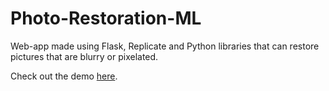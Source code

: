 # Photo-Restoration-ML

Web-app made using Flask, Replicate and Python libraries that can restore pictures that are blurry or pixelated. 

Check out the demo [here](https://drive.google.com/file/d/1uUA5Bn7nVJQZOZkTMcVhAh2cv1Jsm9SR/view?usp=sharing).


